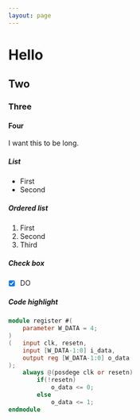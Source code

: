 ```yaml
---
layout: page
---
```

# Hello

## Two
### Three
#### Four
I want this to be long.
<i class="mdi mdi-github-circle"></i>

##### List
* First
* Second

##### Ordered list
1. First
1. Second
1. Third

##### Check box
- [x] DO

##### Code highlight
```verilog
module register #(
    parameter W_DATA = 4;
)
(   input clk, resetn,
    input [W_DATA-1:0] i_data,
    output reg [W_DATA-1:0] o_data
);
    always @(posdege clk or resetn)
        if(!resetn)
            o_data <= 0;
        else
            o_data <= 1;
endmodule
```